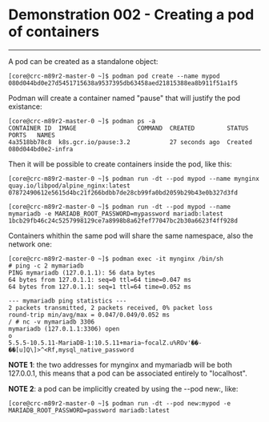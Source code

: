 # Demonstration 002 - Creating a pod of containers

---

A pod can be created as a standalone object:

```console
[core@crc-m89r2-master-0 ~]$ podman pod create --name mypod
080d044bd0e27d5451715638a9537395db63458aed21815388ea8b911f51a1f5
```

Podman will create a container named "pause" that will justify the pod
existance:

```console
[core@crc-m89r2-master-0 ~]$ podman ps -a
CONTAINER ID  IMAGE                 COMMAND  CREATED         STATUS   PORTS   NAMES
4a3518bb78c8  k8s.gcr.io/pause:3.2           27 seconds ago  Created          080d044bd0e2-infra
```

Then it will be possible to create containers inside the pod, like this:

```console
[core@crc-m89r2-master-0 ~]$ podman run -dt --pod mypod --name mynginx quay.io/libpod/alpine_nginx:latest
07872490612e5615d4bc21f266bdbb7de28cb99fa0bd2059b29b43e0b327d3fd
```

```console
[core@crc-m89r2-master-0 ~]$ podman run -dt --pod mypod --name mymariadb -e MARIADB_ROOT_PASSWORD=mypassword mariadb:latest
1bcb29fb46c24c5257998129ce7a8998b8a62fef77047bc2b30a6623f4ff928d
```

Containers whithin the same pod will share the same namespace, also the network
one:

```console
[core@crc-m89r2-master-0 ~]$ podman exec -it mynginx /bin/sh
# ping -c 2 mymariadb
PING mymariadb (127.0.1.1): 56 data bytes
64 bytes from 127.0.1.1: seq=0 ttl=64 time=0.047 ms
64 bytes from 127.0.1.1: seq=1 ttl=64 time=0.052 ms

--- mymariadb ping statistics ---
2 packets transmitted, 2 packets received, 0% packet loss
round-trip min/avg/max = 0.047/0.049/0.052 ms
/ # nc -v mymariadb 3306
mymariadb (127.0.1.1:3306) open
o
5.5.5-10.5.11-MariaDB-1:10.5.11+maria~focalZ.u%ROv'��-��[u]Q\]>^<Rf,mysql_native_password
```

**NOTE 1**: the two addresses for mynginx and mymariadb will be both 127.0.0.1,
this means that a pod can be associated entirely to "localhost".

**NOTE 2**: a pod can be implicitly created by using the --pod new:<podname>, like:

```console
[core@crc-m89r2-master-0 ~]$ podman run -dt --pod new:mypod -e MARIADB_ROOT_PASSWORD=password mariadb:latest
```
